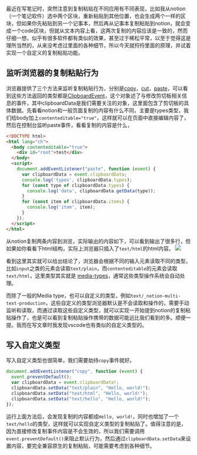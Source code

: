 最近在写笔记时，突然注意到复制粘贴在不同应用有不同表现，比如我从notion（一个笔记软件）选中两个区块，重新粘贴到其他位置，也会生成两个一样的区块，但如果你先粘贴到另一个记事本，然后再从记事本复制粘贴到notion，就会变成一个code区块，但就从文本内容上看，这两次复制的内容应该是一致的，然而仔细一想，似乎有很多软件都有类似的效果，甚至过于稀松平常，以至于觉得这是理所当然的，从来没考虑过里面的各种细节，所以今天就捋捋里面的原理，并试着实现一个自定义的复制粘贴功能。

## 监听浏览器的复制粘贴行为

浏览器提供了三个方法来监听复制粘贴行为，分别是[copy](https://developer.mozilla.org/en-US/docs/Web/API/Window/copy_event)，[cut](https://developer.mozilla.org/en-US/docs/Web/API/Window/cut_event)，[paste](https://developer.mozilla.org/en-US/docs/Web/API/Window/paste_event)，可以看到这些方法返回的类型都是[ClipboardEvent](https://developer.mozilla.org/en-US/docs/Web/API/ClipboardEvent)，这个对象述了与修改剪切板相关信息的事件，其中clipboardData是我们需要关注的对象，这里面包含了剪切板的具体数据。先看看notion和一般页面复制的内容有什么不同，主要是types类型，我们给body加上`contenteditable="true"`，这样就可以在页面中直接编辑内容了，然后在控制台监听paste事件，看看复制的内容是什么，

``` html
<!DOCTYPE html>
<html lang="ch">
  <body contenteditable="true">
    <div id="root">test</div>
  </body>
  <script>
    document.addEventListener("paste", function (event) {
      var clipboardData = event.clipboardData;
      console.log('types', clipboardData.types);
      for (const type of clipboardData.types) {
        console.log('data', clipboardData.getData(type));
      }
      for (const item of clipboardData.items) {
        console.log('item', item);
      }
    });
  </script>
</html>
```
从notion复制两条内容到浏览，实际输出的内容如下，可以看到输出了很多行，但如果如你看看下html结构，实际上浏览器只插入了`text/html`的html内容。
![](https://d379lxbautog7s.cloudfront.net/2023/07/5e7b2c3499fc4933e356be4799b746a6.png)


看到这里其实就可以给出结论了，浏览器会根据不同的输入元素读取不同的类型，比如`input`之类的元素会读取`text/plain`，而`contenteditable`的元素会读取`text/html`，这里类型其实就是 [media-types](https://www.iana.org/assignments/media-types/media-types.xhtml)，通常这些类型操作系统会自动处理。

而除了一般的Media type，也可以自定义的类型，例如`text/_notion-multi-text-production`，这些自定义的类型浏览器默认是不会读取和操作的，需要手动监听和读取，而通过读取这些自定义类型，就可以实现一开始提到notion的复制粘贴操作了，也是可以看到复制粘贴操作携带的数据可能远比我们看到的多。顺便一提。我而在写文章时我发现vscode也有类似的自定义类型的。

## 写入自定义类型

写入自定义类型也很简单，我们需要劫持`copy`事件就好。
``` js
document.addEventListener("copy", function (event) {
  event.preventDefault();
  var clipboardData = event.clipboardData!;
  clipboardData.setData("text/plain", "Hello, world!");
  clipboardData.setData("text/html", "Hello, world!");
  clipboardData.setData("text/hello", "Hello, world!");
});
```
运行上面方法后，会发现复制的内容都成`Hello, world!`，同时也增加了一个`text/hello`的类型，这样就可以实现自定义类型的复制粘贴了。值得注意的是，因为直接修改复制事件内容是不会生效的，所以我们需要调用`event.preventDefault()`来阻止默认行为，然后通过`clipboardData.setData`来设置内容，要完全兼容原生的复制粘贴，可能需要考虑到各种细节。
